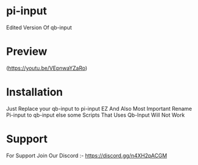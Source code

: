 # pi-input
Edited Version Of qb-input

# Preview

(https://youtu.be/VEpnwaYZaRo)

# Installation

Just Replace your qb-input to pi-input EZ
And Also Most Important Rename Pi-input to qb-input else some Scripts That Uses Qb-Input Will Not Work

# Support

For Support Join Our Discord :-
https://discord.gg/n4XH2pACGM 

